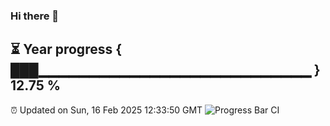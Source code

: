 ### Hi there 👋
⏳ Year progress { ███▁▁▁▁▁▁▁▁▁▁▁▁▁▁▁▁▁▁▁▁▁▁▁▁▁▁▁ } 12.75 %
---
⏰ Updated on Sun, 16 Feb 2025 12:33:50 GMT
![Progress Bar CI](https://github.com/liununu/liununu/workflows/Progress%20Bar%20CI/badge.svg)
